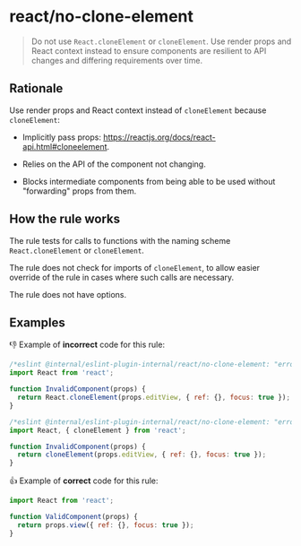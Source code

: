 # react/no-clone-element

> Do not use `React.cloneElement` or `cloneElement`. Use render props and React context instead to ensure components are resilient to API changes and differing requirements over time.

## Rationale

Use render props and React context instead of `cloneElement` because `cloneElement`:

- Implicitly pass props: https://reactjs.org/docs/react-api.html#cloneelement.

- Relies on the API of the component not changing.

- Blocks intermediate components from being able to be used without "forwarding" props from them.

## How the rule works

The rule tests for calls to functions with the naming scheme `React.cloneElement` or `cloneElement`.

The rule does not check for imports of `cloneElement`, to allow easier override of the rule in cases where such calls are necessary.

The rule does not have options.

## Examples

👎 Example of **incorrect** code for this rule:

```js
/*eslint @internal/eslint-plugin-internal/react/no-clone-element: "error" */
import React from 'react';

function InvalidComponent(props) {
  return React.cloneElement(props.editView, { ref: {}, focus: true });
}
```

```js
/*eslint @internal/eslint-plugin-internal/react/no-clone-element: "error" */
import React, { cloneElement } from 'react';

function InvalidComponent(props) {
  return cloneElement(props.editView, { ref: {}, focus: true });
}
```

👍 Example of **correct** code for this rule:

```js
import React from 'react';

function ValidComponent(props) {
  return props.view({ ref: {}, focus: true });
}
```
